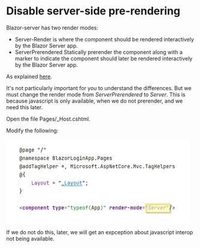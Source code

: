 # Disable server-side pre-rendering

Blazor-server has two render modes:
* Server-Render is where the component should be rendered interactively by the Blazor Server app.
* ServerPrerendered Statically prerender the component along with a marker to indicate the component should later be rendered interactively by the Blazor Server app.

As explained [here](https://devblogs.microsoft.com/aspnet/asp-net-core-and-blazor-updates-in-net-core-3-0-preview-9/).

It's not particularly important for you to understand the differences. But we must change the render mode from *ServerPrerendered* to *Server*. 
This is because javascript is only available, when we do not prerender, and we need this later.

Open the file Pages/_Host.cshtml.

Modify the following:

![img_3.png](img_3.png)

If we do not do this, later, we will get an expception about javascript interop not being available.
